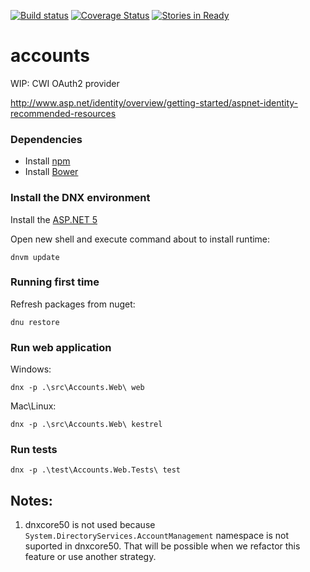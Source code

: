 [![Build status](https://ci.appveyor.com/api/projects/status/34m8w6uq27u0a9ey?svg=true)](https://ci.appveyor.com/project/contascwi/accounts)
[![Coverage Status](https://coveralls.io/repos/CWISoftware/accounts/badge.svg?branch=master&service=github)](https://coveralls.io/github/CWISoftware/accounts?branch=master)
[![Stories in Ready](https://badge.waffle.io/CWISoftware/accounts.png?label=ready&title=Ready)](https://waffle.io/CWISoftware/accounts)

# accounts
WIP: CWI OAuth2 provider

http://www.asp.net/identity/overview/getting-started/aspnet-identity-recommended-resources

### Dependencies

* Install [npm](https://www.npmjs.com/package/npm)
* Install [Bower](http://bower.io/#install-bower)

### Install the DNX environment

Install the [ASP.NET 5](https://github.com/aspnet/Home#cmd)

Open new shell and execute command about to install runtime:

	dnvm update

### Running first time

Refresh packages from nuget:

	dnu restore

### Run web application

Windows:

	dnx -p .\src\Accounts.Web\ web

Mac\Linux:

	dnx -p .\src\Accounts.Web\ kestrel

### Run tests

    dnx -p .\test\Accounts.Web.Tests\ test

## Notes:

1. dnxcore50 is not used because `System.DirectoryServices.AccountManagement` namespace is not suported in dnxcore50. That will be possible when we refactor this feature or use another strategy.